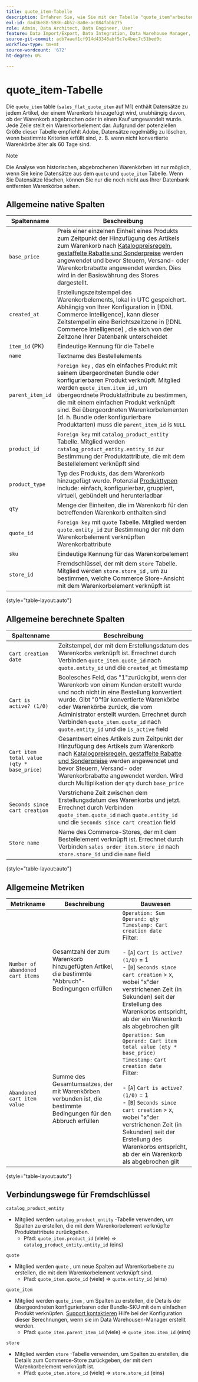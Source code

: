 ```yaml
---
title: quote_item-Tabelle
description: Erfahren Sie, wie Sie mit der Tabelle "quote_item"arbeiten.
exl-id: dad36e88-5986-4b52-8a0e-ac084fabb275
role: Admin, Data Architect, Data Engineer, User
feature: Data Import/Export, Data Integration, Data Warehouse Manager, Commerce Tables
source-git-commit: adb7aaef1cf914d43348abf5c7e4bec7c51bed0c
workflow-type: tm+mt
source-wordcount: '672'
ht-degree: 0%

---
```


# quote_item-Tabelle

Die `quote_item` table (`sales_flat_quote_item` auf M1) enthält Datensätze zu jedem Artikel, der einem Warenkorb hinzugefügt wird, unabhängig davon, ob der Warenkorb abgebrochen oder in einen Kauf umgewandelt wurde. Jede Zeile stellt ein Warenkorbelement dar. Aufgrund der potenziellen Größe dieser Tabelle empfiehlt Adobe, Datensätze regelmäßig zu löschen, wenn bestimmte Kriterien erfüllt sind, z. B. wenn nicht konvertierte Warenkörbe älter als 60 Tage sind.

>[!NOTE]
>
>Die Analyse von historischen, abgebrochenen Warenkörben ist nur möglich, wenn Sie keine Datensätze aus dem `quote` und `quote_item` Tabelle. Wenn Sie Datensätze löschen, können Sie nur die noch nicht aus Ihrer Datenbank entfernten Warenkörbe sehen.

## Allgemeine native Spalten

| **Spaltenname** | **Beschreibung** |
|---|---|
| `base_price` | Preis einer einzelnen Einheit eines Produkts zum Zeitpunkt der Hinzufügung des Artikels zum Warenkorb nach [Katalogpreisregeln, gestaffelte Rabatte und Sonderpreise](https://experienceleague.adobe.com/docs/commerce-admin/catalog/products/pricing/pricing-advanced.html) werden angewendet und bevor Steuern, Versand- oder Warenkorbrabatte angewendet werden. Dies wird in der Basiswährung des Stores dargestellt. |
| `created_at` | Erstellungszeitstempel des Warenkorbelements, lokal in UTC gespeichert. Abhängig von Ihrer Konfiguration in [!DNL Commerce Intelligence], kann dieser Zeitstempel in eine Berichtszeitzone in [!DNL Commerce Intelligence] , die sich von der Zeitzone Ihrer Datenbank unterscheidet |
| `item_id` (PK) | Eindeutige Kennung für die Tabelle |
| `name` | Textname des Bestellelements |
| `parent_item_id` | `Foreign key` , das ein einfaches Produkt mit seinem übergeordneten Bundle oder konfigurierbaren Produkt verknüpft. Mitglied werden `quote_item.item_id` , um übergeordnete Produktattribute zu bestimmen, die mit einem einfachen Produkt verknüpft sind. Bei übergeordneten Warenkorbelementen (d. h. Bundle oder konfigurierbare Produktarten) muss die `parent_item_id` is `NULL` |
| `product_id` | `Foreign key` mit `catalog_product_entity` Tabelle. Mitglied werden `catalog_product_entity.entity_id` zur Bestimmung der Produktattribute, die mit dem Bestellelement verknüpft sind |
| `product_type` | Typ des Produkts, das dem Warenkorb hinzugefügt wurde. Potenzial [Produkttypen](https://experienceleague.adobe.com/docs/commerce-admin/catalog/products/product-create.html#product-types) include: einfach, konfigurierbar, gruppiert, virtuell, gebündelt und herunterladbar |
| `qty` | Menge der Einheiten, die im Warenkorb für den betreffenden Warenkorb enthalten sind |
| `quote_id` | `Foreign key` mit `quote` Tabelle. Mitglied werden `quote.entity_id` zur Bestimmung der mit dem Warenkorbelement verknüpften Warenkorbattribute |
| `sku` | Eindeutige Kennung für das Warenkorbelement |
| `store_id` | Fremdschlüssel, der mit dem `store` Tabelle. Mitglied werden `store.store_id` , um zu bestimmen, welche Commerce Store-Ansicht mit dem Warenkorbelement verknüpft ist |

{style="table-layout:auto"}

## Allgemeine berechnete Spalten

| **Spaltenname** | **Beschreibung** |
|---|---|
| `Cart creation date` | Zeitstempel, der mit dem Erstellungsdatum des Warenkorbs verknüpft ist. Errechnet durch Verbinden `quote_item.quote_id` nach `quote.entity_id` und die `created_at` timestamp |
| `Cart is active? (1/0)` | Boolesches Feld, das &quot;1&quot;zurückgibt, wenn der Warenkorb von einem Kunden erstellt wurde und noch nicht in eine Bestellung konvertiert wurde. Gibt &quot;0&quot;für konvertierte Warenkörbe oder Warenkörbe zurück, die vom Administrator erstellt wurden. Errechnet durch Verbinden `quote_item.quote_id` nach `quote.entity_id` und die `is_active` field |
| `Cart item total value (qty * base_price)` | Gesamtwert eines Artikels zum Zeitpunkt der Hinzufügung des Artikels zum Warenkorb nach [Katalogpreisregeln, gestaffelte Rabatte und Sonderpreise](https://experienceleague.adobe.com/docs/commerce-admin/catalog/products/pricing/pricing-advanced.html) werden angewendet und bevor Steuern, Versand- oder Warenkorbrabatte angewendet werden. Wird durch Multiplikation der `qty` durch `base_price` |
| `Seconds since cart creation` | Verstrichene Zeit zwischen dem Erstellungsdatum des Warenkorbs und jetzt. Errechnet durch Verbinden `quote_item.quote_id` nach `quote.entity_id` und die `Seconds since cart creation` field |
| `Store name` | Name des Commerce-Stores, der mit dem Bestellelement verknüpft ist. Errechnet durch Verbinden `sales_order_item.store_id` nach `store.store_id` und die `name` field |

{style="table-layout:auto"}

## Allgemeine Metriken

| **Metrikname** | **Beschreibung** | **Bauwesen** |
|---|---|---|
| `Number of abandoned cart items` | Gesamtzahl der zum Warenkorb hinzugefügten Artikel, die bestimmte &quot;Abbruch&quot;-Bedingungen erfüllen | `Operation: Sum`<br/>`Operand: qty`<br/>`Timestamp: Cart creation date`<br>Filter:<br><br>- \[`A`\] `Cart is active? (1/0)` = 1<br>- \[`B`\] `Seconds since cart creation` > x, wobei &quot;x&quot;der verstrichenen Zeit (in Sekunden) seit der Erstellung des Warenkorbs entspricht, ab der ein Warenkorb als abgebrochen gilt |
| `Abandoned cart item value` | Summe des Gesamtumsatzes, der mit Warenkörben verbunden ist, die bestimmte Bedingungen für den Abbruch erfüllen | `Operation: Sum`<br>`Operand: Cart item total value (qty * base_price)`<br>`Timestamp:` `Cart creation date`<br>Filter:<br><br>- \[`A`\] `Cart is active? (1/0)` = 1<br>- \[`B`\] `Seconds since cart creation` > x, wobei &quot;x&quot;der verstrichenen Zeit (in Sekunden) seit der Erstellung des Warenkorbs entspricht, ab der ein Warenkorb als abgebrochen gilt |

{style="table-layout:auto"}

## Verbindungswege für Fremdschlüssel

`catalog_product_entity`

* Mitglied werden `catalog_product_entity` -Tabelle verwenden, um Spalten zu erstellen, die mit dem Warenkorbelement verknüpfte Produktattribute zurückgeben.
   * Pfad: `quote_item.product_id` (viele) => `catalog_product_entity.entity_id` (eins)

`quote`

* Mitglied werden `quote` , um neue Spalten auf Warenkorbebene zu erstellen, die mit dem Warenkorbelement verknüpft sind.
   * Pfad: `quote_item.quote_id` (viele) => `quote.entity_id` (eins)

`quote_item`

* Mitglied werden `quote_item` , um Spalten zu erstellen, die Details der übergeordneten konfigurierbaren oder Bundle-SKU mit dem einfachen Produkt verknüpfen. [Support kontaktieren](https://experienceleague.adobe.com/docs/commerce-knowledge-base/kb/troubleshooting/miscellaneous/mbi-service-policies.html) Hilfe bei der Konfiguration dieser Berechnungen, wenn sie im Data Warehousen-Manager erstellt werden.
   * Pfad: `quote_item.parent_item_id` (viele) => `quote_item.item_id` (eins)

`store`

* Mitglied werden `store` -Tabelle verwenden, um Spalten zu erstellen, die Details zum Commerce-Store zurückgeben, der mit dem Warenkorbelement verknüpft ist.
   * Pfad: `quote_item.store_id` (viele) => `store.store_id` (eins)
